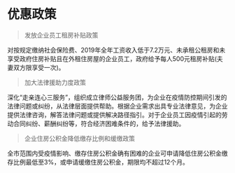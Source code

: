 # 优惠政策

> 发放企业员工租房补贴政策

对按规定缴纳社会保险费、2019年全年工资收入低于7.2万元、未承租公租房和未享受政府住房补贴且在外租住房屋的企业员工，政府给予每人500元租房补贴(夫妻双方限享受一次)。

> 加大法律援助力度政策

深化“走亲连心三服务”，组织成立律师公益服务团，为企业在疫情防控期间引发的法律问题或纠纷，从法律层面提供帮助。根据企业需求出具专业法律意见，为企业提供法律咨询，解答法律问题或提供解决路径指引。对于企业员工因疫情引起的劳动合同纠纷、薪酬纠纷等，符合经济困难条件的，给予法律援助。

> 企业住房公积金降低缴存比例和缓缴政策

全市范围内受疫情影响、缴存住房公积金确有困难的企业可申请降低住房公积金缴存比例最低至3%，或申请缓缴住房公积金，期限均不超过12个月。